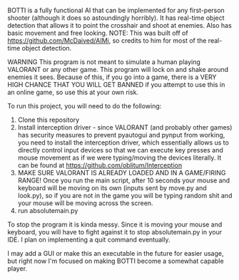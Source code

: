 BOTTI is a fully functional AI that can be implemented for any first-person shooter (although it does so astoundingly horribly). It has real-time object detection that allows it to point the crosshair and shoot at enemies. Also has basic movement and free looking. NOTE: This was built off of https://github.com/McDaived/AIMi, so credits to him for most of the real-time object detection.

WARNING
This program is not meant to simulate a human playing VALORANT or any other game. This program will lock on and shake around enemies it sees. Because of this, if you go into a game, there is a VERY HIGH CHANCE THAT YOU WILL GET BANNED if you attempt to use this in an online game, so use this at your own risk.

To run this project, you will need to do the following:

1. Clone this repository
2. Install interception driver - since VALORANT (and probably other games) has security measures to prevent pyautogui and pynput from working, you need to install the interception driver, which essentially allows us to directly control input devices so that we can execute key presses and mouse movement as if we were typing/moving the devices literally. It can be found at https://github.com/oblitum/Interception
3. MAKE SURE VALORANT IS ALREADY LOADED AND IN A GAME/FIRING RANGE! Once you run the main script, after 10 seconds your mouse and keyboard will be moving on its own (inputs sent by move.py and look.py), so if you are not in the game you will be typing random shit and your mouse will be moving across the screen.
4. run absolutemain.py

To stop the program it is kinda messy. Since it is moving your mouse and keyboard, you will have to fight against it to stop absolutemain.py in your IDE. I plan on implementing a quit command eventually.

I may add a GUI or make this an executable in the future for easier usage, but right now I'm focused on making BOTTI become a somewhat capable player.
